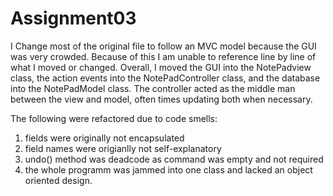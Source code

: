 # Assignment03
I Change most of the original file to follow an MVC model because the GUI was very crowded. Because of this I am unable to reference line by line of what I moved or changed. Overall, I moved the GUI into the NotePadview class, the action events into the NotePadController class, and the database into the NotePadModel class. The controller acted as the middle man between the view and model, often times updating both when necessary.

The following were refactored due to code smells:
1. fields were originally not encapsulated
2. field names were origianlly not self-explanatory
3. undo() method was deadcode as command was empty and not required 
4. the whole programm was jammed into one class and lacked an object oriented design. 

